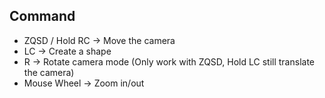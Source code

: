 ## Command
- ZQSD / Hold RC -> Move the camera
- LC -> Create a shape
- R -> Rotate camera mode (Only work with ZQSD, Hold LC still translate the camera)
- Mouse Wheel -> Zoom in/out
